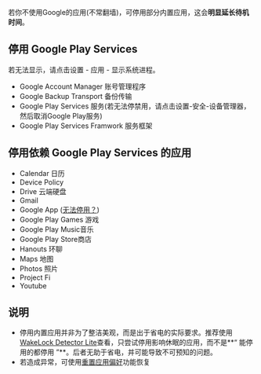 若你不使用Google的应用(不常翻墙)，可停用部分内置应用，这会**明显延长待机时间**。

##  停用 Google Play Services
若无法显示，请点击设置 - 应用 - 显示系统进程。
* Google Account Manager 账号管理程序
* Google Backup Transport 备份传输
* Google Play Services 服务(若无法停禁用，请点击设置-安全-设备管理器，然后取消Google Play服务)
* Google Play Services Framwork 服务框架

## 停用依赖 Google Play Services 的应用
* Calendar 日历
* Device Policy
* Drive 云端硬盘
* Gmail
* Google App ([无法停用？](https://github.com/Jiangyiqun/android_background_ignore/wiki/%E5%A6%82%E4%BD%95%E5%81%9C%E7%94%A8-Google-APP-%3F))
* Google Play Games 游戏
* Google Play Music音乐
* Google Play Store商店
* Hanouts 环聊
* Maps 地图
* Photos 照片
* Project Fi
* Youtube

## 说明
- 停用内置应用并非为了整洁美观，而是出于省电的实际要求。推荐使用[WakeLock Detector Lite](https://github.com/Jiangyiqun/android_background_ignore/tree/master/wake_lock_detector)查看，只尝试停用影响休眠的应用，而不是**“ 能停用的都停用 ”**。后者无助于省电，并可能导致不可预知的问题。
- 若造成异常，可使用[重置应用偏好](https://github.com/Jiangyiqun/android_background_ignore/wiki/%E5%A6%82%E4%BD%95%E6%81%A2%E5%A4%8D%EF%BC%9F)功能恢复
